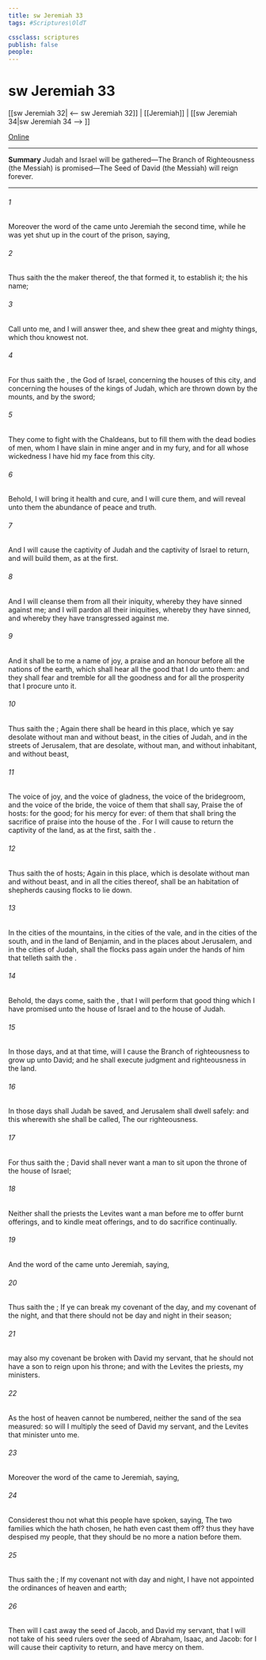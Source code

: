 ```yaml
---
title: sw Jeremiah 33
tags: #Scriptures\OldT

cssclass: scriptures
publish: false
people:
---
```


# sw Jeremiah 33
[[sw Jeremiah 32| <-- sw Jeremiah 32]] | [[Jeremiah]] | [[sw Jeremiah 34|sw Jeremiah 34 --> ]]

[Online](https://churchofjesuschrist.org/study/scriptures/ot/jer/33?lang=eng)

---
__Summary__
Judah and Israel will be gathered—The Branch of Righteousness (the Messiah) is promised—The Seed of David (the Messiah) will reign forever.

---
###### 1 
Moreover the word of the  came unto Jeremiah the second time, while he was yet shut up in the court of the prison, saying,

###### 2 
Thus saith the  the maker thereof, the  that formed it, to establish it; the   his name;

###### 3 
Call unto me, and I will answer thee, and shew thee great and mighty things, which thou knowest not.

###### 4 
For thus saith the , the God of Israel, concerning the houses of this city, and concerning the houses of the kings of Judah, which are thrown down by the mounts, and by the sword;

###### 5 
They come to fight with the Chaldeans, but  to fill them with the dead bodies of men, whom I have slain in mine anger and in my fury, and for all whose wickedness I have hid my face from this city.

###### 6 
Behold, I will bring it health and cure, and I will cure them, and will reveal unto them the abundance of peace and truth.

###### 7 
And I will cause the captivity of Judah and the captivity of Israel to return, and will build them, as at the first.

###### 8 
And I will cleanse them from all their iniquity, whereby they have sinned against me; and I will pardon all their iniquities, whereby they have sinned, and whereby they have transgressed against me.

###### 9 
And it shall be to me a name of joy, a praise and an honour before all the nations of the earth, which shall hear all the good that I do unto them: and they shall fear and tremble for all the goodness and for all the prosperity that I procure unto it.

###### 10 
Thus saith the ; Again there shall be heard in this place, which ye say  desolate without man and without beast,  in the cities of Judah, and in the streets of Jerusalem, that are desolate, without man, and without inhabitant, and without beast,

###### 11 
The voice of joy, and the voice of gladness, the voice of the bridegroom, and the voice of the bride, the voice of them that shall say, Praise the  of hosts: for the   good; for his mercy  for ever:  of them that shall bring the sacrifice of praise into the house of the . For I will cause to return the captivity of the land, as at the first, saith the .

###### 12 
Thus saith the  of hosts; Again in this place, which is desolate without man and without beast, and in all the cities thereof, shall be an habitation of shepherds causing  flocks to lie down.

###### 13 
In the cities of the mountains, in the cities of the vale, and in the cities of the south, and in the land of Benjamin, and in the places about Jerusalem, and in the cities of Judah, shall the flocks pass again under the hands of him that telleth  saith the .

###### 14 
Behold, the days come, saith the , that I will perform that good thing which I have promised unto the house of Israel and to the house of Judah.

###### 15 
In those days, and at that time, will I cause the Branch of righteousness to grow up unto David; and he shall execute judgment and righteousness in the land.

###### 16 
In those days shall Judah be saved, and Jerusalem shall dwell safely: and this  wherewith she shall be called, The  our righteousness.

###### 17 
For thus saith the ; David shall never want a man to sit upon the throne of the house of Israel;

###### 18 
Neither shall the priests the Levites want a man before me to offer burnt offerings, and to kindle meat offerings, and to do sacrifice continually.

###### 19 
And the word of the  came unto Jeremiah, saying,

###### 20 
Thus saith the ; If ye can break my covenant of the day, and my covenant of the night, and that there should not be day and night in their season;

###### 21 
 may also my covenant be broken with David my servant, that he should not have a son to reign upon his throne; and with the Levites the priests, my ministers.

###### 22 
As the host of heaven cannot be numbered, neither the sand of the sea measured: so will I multiply the seed of David my servant, and the Levites that minister unto me.

###### 23 
Moreover the word of the  came to Jeremiah, saying,

###### 24 
Considerest thou not what this people have spoken, saying, The two families which the  hath chosen, he hath even cast them off? thus they have despised my people, that they should be no more a nation before them.

###### 25 
Thus saith the ; If my covenant  not with day and night,  I have not appointed the ordinances of heaven and earth;

###### 26 
Then will I cast away the seed of Jacob, and David my servant,  that I will not take  of his seed  rulers over the seed of Abraham, Isaac, and Jacob: for I will cause their captivity to return, and have mercy on them.


